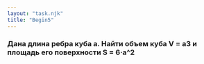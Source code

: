 ```yaml
---
layout: "task.njk"
title: "Begin5"
---
```


### Дана длина ребра куба a. Найти объем куба V = a3 и площадь его поверхности S = 6·a^2
